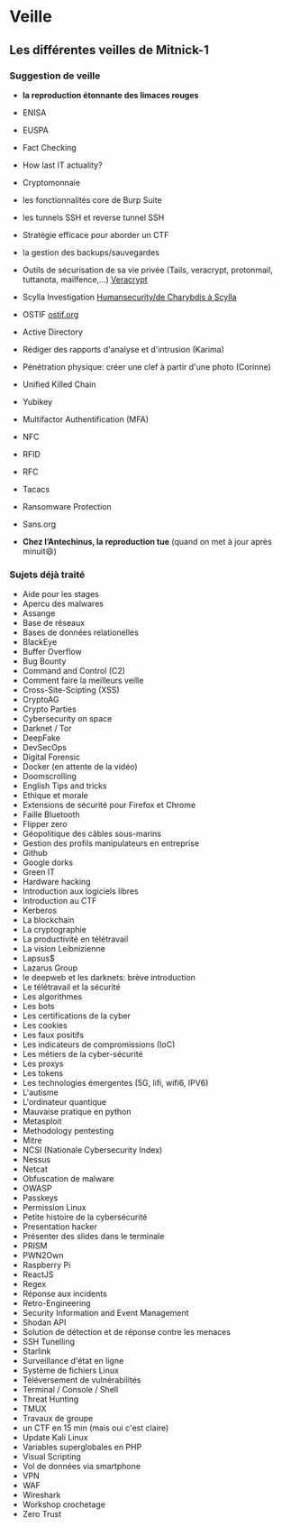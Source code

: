 # Veille

## Les différentes veilles de Mitnick-1

### Suggestion de veille

* **la reproduction étonnante des limaces rouges**

* ENISA
* EUSPA
* Fact Checking
* How last IT actuality?
* Cryptomonnaie
* les fonctionnalités core de Burp Suite
* les tunnels SSH et reverse tunnel SSH
* Stratégie efficace pour aborder un CTF
* la gestion des backups/sauvegardes
* Outils de sécurisation de sa vie privée (Tails, veracrypt, protonmail, tuttanota, mailfence,...) [Veracrypt](https://www.nextinpact.com/article/25539/91703-veracrypt-comment-chiffrer-et-cacher-fichiers-disque-dur-externe-ou-clef-usb)
* Scylla Investigation [Humansecurity/de Charybdis à Scylla](https://www.humansecurity.com/learn/blog/poseidons-offspring-charybdis-and-scylla)
* OSTIF [ostif.org](https://ostif.org/)
* Active Directory 
* Rédiger des rapports d'analyse et d'intrusion (Karima)
* Pénétration physique: créer une clef à partir d'une photo (Corinne)
* Unified Killed Chain
* Yubikey
* Multifactor Authentification (MFA)
* NFC
* RFID
* RFC
* Tacacs
* Ransomware Protection
* Sans.org

* **Chez l’Antechinus, la reproduction tue** (quand on met à jour après minuit😄)

### Sujets déjà traité

* Aide pour les stages
* Apercu des malwares
* Assange
* Base de réseaux
* Bases de données relationelles
* BlackEye
* Buffer Overflow
* Bug Bounty
* Command and Control (C2)
* Comment faire la meilleurs veille
* Cross-Site-Scipting (XSS)
* CryptoAG
* Crypto Parties
* Cybersecurity on space
* Darknet / Tor
* DeepFake
* DevSecOps
* Digital Forensic
* Docker (en attente de la vidéo)
* Doomscrolling
* English Tips and tricks
* Ethique et morale
* Extensions de sécurité pour Firefox et Chrome
* Faille Bluetooth
* Flipper zero
* Géopolitique des câbles sous-marins
* Gestion des profils manipulateurs en entreprise
* Github
* Google dorks
* Green IT
* Hardware hacking 
* Introduction aux logiciels libres
* Introduction au CTF
* Kerberos
* La blockchain
* La cryptographie
* La productivité en télétravail
* La vision Leibnizienne
* Lapsus$
* Lazarus Group
* le deepweb et les darknets: brève introduction
* Le télétravail et la sécurité
* Les algorithmes
* Les bots
* Les certifications de la cyber
* Les cookies
* Les faux positifs
* Les indicateurs de compromissions (IoC)
* Les métiers de la cyber-sécurité
* Les proxys
* Les tokens
* Les technologies émergentes (5G, lifi, wifi6, IPV6)
* L'autisme
* L'ordinateur quantique
* Mauvaise pratique en python
* Metasploit
* Methodology pentesting
* Mitre
* NCSI (Nationale Cybersecurity Index)
* Nessus
* Netcat
* Obfuscation de malware
* OWASP
* Passkeys
* Permission Linux
* Petite histoire de la cybersécurité
* Presentation hacker
* Présenter des slides dans le terminale
* PRISM
* PWN2Own
* Raspberry Pi
* ReactJS
* Regex
* Réponse aux incidents
* Retro-Engineering
* Security Information and Event Management
* Shodan API
* Solution de détection et de réponse contre les menaces
* SSH Tunelling
* Starlink
* Surveillance d'état en ligne
* Système de fichiers Linux
* Téléversement de vulnérabilités
* Terminal / Console / Shell
* Threat Hunting
* TMUX
* Travaux de groupe
* un CTF en 15 min (mais oui c'est claire)
* Update Kali Linux
* Variables superglobales en PHP
* Visual Scripting
* Vol de données via smartphone
* VPN
* WAF
* Wireshark
* Workshop crochetage
* Zero Trust
